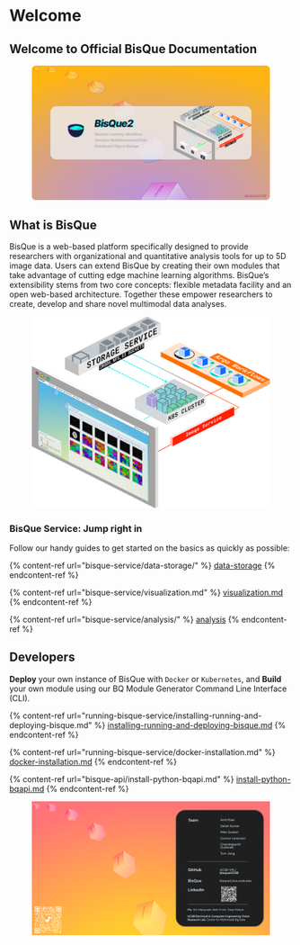 # Welcome

## Welcome to Official BisQue Documentation

<figure><img src=".gitbook/assets/bisque2-github-banner.png" alt="Github Banner"><figcaption></figcaption></figure>

## What is BisQue

BisQue is a web-based platform specifically designed to provide researchers with organizational and quantitative analysis tools for up to 5D image data. Users can extend BisQue by creating their own modules that take advantage of cutting edge machine learning algorithms. BisQue’s extensibility stems from two core concepts: flexible metadata facility and an open web-based architecture. Together these empower researchers to create, develop and share novel multimodal data analyses.

<figure><img src=".gitbook/assets/CSSI-ARCH.png" alt=""><figcaption></figcaption></figure>

### BisQue Service: Jump right in

Follow our handy guides to get started on the basics as quickly as possible:

{% content-ref url="bisque-service/data-storage/" %}
[data-storage](bisque-service/data-storage/)
{% endcontent-ref %}

{% content-ref url="bisque-service/visualization.md" %}
[visualization.md](bisque-service/visualization.md)
{% endcontent-ref %}

{% content-ref url="bisque-service/analysis/" %}
[analysis](bisque-service/analysis/)
{% endcontent-ref %}

## Developers

**Deploy** your own instance of BisQue with `Docker` or `Kubernetes`, and **Build** your own module using our BQ Module Generator Command Line Interface (CLI).

{% content-ref url="running-bisque-service/installing-running-and-deploying-bisque.md" %}
[installing-running-and-deploying-bisque.md](running-bisque-service/installing-running-and-deploying-bisque.md)
{% endcontent-ref %}

<!-- {% content-ref url="broken-reference" %}
[Broken link](broken-reference)
{% endcontent-ref %} -->

{% content-ref url="running-bisque-service/docker-installation.md" %}
[docker-installation.md](running-bisque-service/docker-installation.md)
{% endcontent-ref %}

{% content-ref url="bisque-api/install-python-bqapi.md" %}
[install-python-bqapi.md](bisque-api/install-python-bqapi.md)
{% endcontent-ref %}

<figure><img src=".gitbook/assets/contributors.png" alt="Contributors"><figcaption></figcaption></figure>
